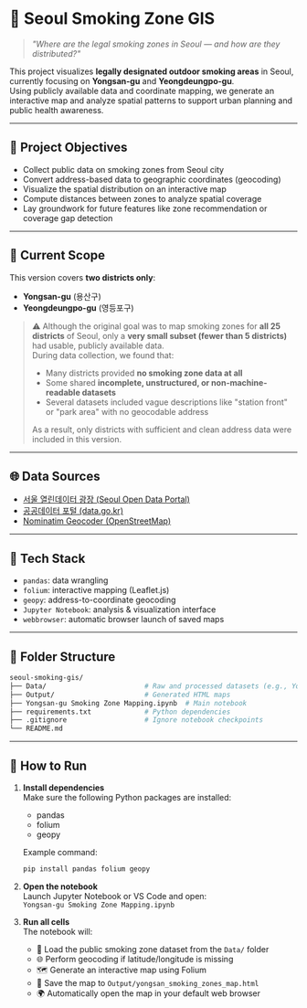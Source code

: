 # 🚬 Seoul Smoking Zone GIS

> *"Where are the legal smoking zones in Seoul — and how are they distributed?"*

This project visualizes **legally designated outdoor smoking areas** in Seoul, currently focusing on **Yongsan-gu** and **Yeongdeungpo-gu**.  
Using publicly available data and coordinate mapping, we generate an interactive map and analyze spatial patterns to support urban planning and public health awareness.

---

## 🎯 Project Objectives

- Collect public data on smoking zones from Seoul city  
- Convert address-based data to geographic coordinates (geocoding)  
- Visualize the spatial distribution on an interactive map  
- Compute distances between zones to analyze spatial coverage  
- Lay groundwork for future features like zone recommendation or coverage gap detection  

---

## 📍 Current Scope

This version covers **two districts only**:
- **Yongsan-gu** (용산구)  
- **Yeongdeungpo-gu** (영등포구)

> ⚠️ Although the original goal was to map smoking zones for **all 25 districts** of Seoul, only a **very small subset (fewer than 5 districts)** had usable, publicly available data.  
> During data collection, we found that:
> - Many districts provided **no smoking zone data at all**
> - Some shared **incomplete, unstructured, or non-machine-readable datasets**
> - Several datasets included vague descriptions like "station front" or "park area" with no geocodable address  
>  
> As a result, only districts with sufficient and clean address data were included in this version.

---

## 🌐 Data Sources

- [서울 열린데이터 광장 (Seoul Open Data Portal)](https://data.seoul.go.kr)  
- [공공데이터 포털 (data.go.kr)](https://www.data.go.kr)  
- [Nominatim Geocoder (OpenStreetMap)](https://nominatim.org)  

---

## 🔧 Tech Stack

- `pandas`: data wrangling  
- `folium`: interactive mapping (Leaflet.js)  
- `geopy`: address-to-coordinate geocoding  
- `Jupyter Notebook`: analysis & visualization interface  
- `webbrowser`: automatic browser launch of saved maps  

---

## 🧱 Folder Structure

```bash
seoul-smoking-gis/
├── Data/                        # Raw and processed datasets (e.g., Yongsan CSV)
├── Output/                      # Generated HTML maps
├── Yongsan-gu Smoking Zone Mapping.ipynb  # Main notebook
├── requirements.txt             # Python dependencies
├── .gitignore                   # Ignore notebook checkpoints
└── README.md
```


---

## 🚀 How to Run

1. **Install dependencies**  
   Make sure the following Python packages are installed:
   - pandas  
   - folium  
   - geopy  

   Example command:  
   ```bash
   pip install pandas folium geopy
   ```

2. **Open the notebook**  
   Launch Jupyter Notebook or VS Code and open:  
   `Yongsan-gu Smoking Zone Mapping.ipynb`

3. **Run all cells**  
   The notebook will:
   - 📂 Load the public smoking zone dataset from the `Data/` folder  
   - 🌐 Perform geocoding if latitude/longitude is missing  
   - 🗺️ Generate an interactive map using Folium  
   - 💾 Save the map to `Output/yongsan_smoking_zones_map.html`  
   - 🌍 Automatically open the map in your default web browser
